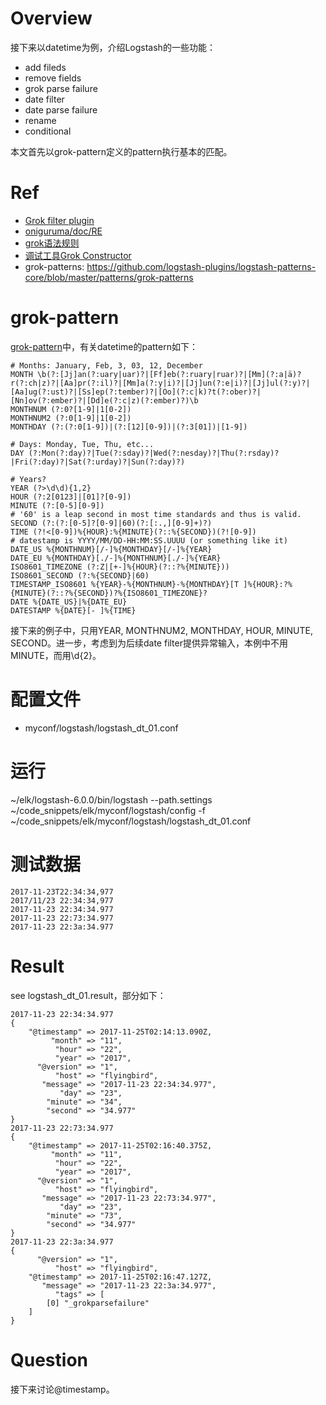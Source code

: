 # Overview

接下来以datetime为例，介绍Logstash的一些功能：

- add fileds
- remove fields
- grok parse failure
- date filter
- date parse failure
- rename
- conditional

本文首先以grok-pattern定义的pattern执行基本的匹配。

# Ref

- [Grok filter plugin](https://www.elastic.co/guide/en/logstash/current/plugins-filters-grok.html)
- [oniguruma/doc/RE](https://github.com/kkos/oniguruma/blob/master/doc/RE)
- [grok语法规则](http://grokconstructor.appspot.com/RegularExpressionSyntax.txt)
- [调试工具Grok Constructor](http://grokconstructor.appspot.com/do/match)
- grok-patterns: https://github.com/logstash-plugins/logstash-patterns-core/blob/master/patterns/grok-patterns

# grok-pattern

[grok-pattern](https://github.com/logstash-plugins/logstash-patterns-core/blob/master/patterns/grok-patterns)中，有关datetime的pattern如下：

	# Months: January, Feb, 3, 03, 12, December
	MONTH \b(?:[Jj]an(?:uary|uar)?|[Ff]eb(?:ruary|ruar)?|[Mm](?:a|ä)?r(?:ch|z)?|[Aa]pr(?:il)?|[Mm]a(?:y|i)?|[Jj]un(?:e|i)?|[Jj]ul(?:y)?|[Aa]ug(?:ust)?|[Ss]ep(?:tember)?|[Oo](?:c|k)?t(?:ober)?|[Nn]ov(?:ember)?|[Dd]e(?:c|z)(?:ember)?)\b
	MONTHNUM (?:0?[1-9]|1[0-2])
	MONTHNUM2 (?:0[1-9]|1[0-2])
	MONTHDAY (?:(?:0[1-9])|(?:[12][0-9])|(?:3[01])|[1-9])

	# Days: Monday, Tue, Thu, etc...
	DAY (?:Mon(?:day)?|Tue(?:sday)?|Wed(?:nesday)?|Thu(?:rsday)?|Fri(?:day)?|Sat(?:urday)?|Sun(?:day)?)

	# Years?
	YEAR (?>\d\d){1,2}
	HOUR (?:2[0123]|[01]?[0-9])
	MINUTE (?:[0-5][0-9])
	# '60' is a leap second in most time standards and thus is valid.
	SECOND (?:(?:[0-5]?[0-9]|60)(?:[:.,][0-9]+)?)
	TIME (?!<[0-9])%{HOUR}:%{MINUTE}(?::%{SECOND})(?![0-9])
	# datestamp is YYYY/MM/DD-HH:MM:SS.UUUU (or something like it)
	DATE_US %{MONTHNUM}[/-]%{MONTHDAY}[/-]%{YEAR}
	DATE_EU %{MONTHDAY}[./-]%{MONTHNUM}[./-]%{YEAR}
	ISO8601_TIMEZONE (?:Z|[+-]%{HOUR}(?::?%{MINUTE}))
	ISO8601_SECOND (?:%{SECOND}|60)
	TIMESTAMP_ISO8601 %{YEAR}-%{MONTHNUM}-%{MONTHDAY}[T ]%{HOUR}:?%{MINUTE}(?::?%{SECOND})?%{ISO8601_TIMEZONE}?
	DATE %{DATE_US}|%{DATE_EU}
	DATESTAMP %{DATE}[- ]%{TIME}

接下来的例子中，只用YEAR, MONTHNUM2, MONTHDAY, HOUR, MINUTE, SECOND。进一步，考虑到为后续date filter提供异常输入，本例中不用MINUTE，而用\d{2}。

# 配置文件

- myconf/logstash/logstash_dt_01.conf

# 运行

~/elk/logstash-6.0.0/bin/logstash --path.settings ~/code_snippets/elk/myconf/logstash/config -f ~/code_snippets/elk/myconf/logstash/logstash_dt_01.conf 

# 测试数据

    2017-11-23T22:34:34,977
    2017/11/23 22:34:34,977
    2017-11-23 22:34:34.977
    2017-11-23 22:73:34.977
    2017-11-23 22:3a:34.977

# Result

see logstash_dt_01.result，部分如下：

    2017-11-23 22:34:34.977
    {
        "@timestamp" => 2017-11-25T02:14:13.090Z,
             "month" => "11",
              "hour" => "22",
              "year" => "2017",
          "@version" => "1",
              "host" => "flyingbird",
           "message" => "2017-11-23 22:34:34.977",
               "day" => "23",
            "minute" => "34",
            "second" => "34.977"
    }
    2017-11-23 22:73:34.977
    {
        "@timestamp" => 2017-11-25T02:16:40.375Z,
             "month" => "11",
              "hour" => "22",
              "year" => "2017",
          "@version" => "1",
              "host" => "flyingbird",
           "message" => "2017-11-23 22:73:34.977",
               "day" => "23",
            "minute" => "73",
            "second" => "34.977"
    }
    2017-11-23 22:3a:34.977
    {
          "@version" => "1",
              "host" => "flyingbird",
        "@timestamp" => 2017-11-25T02:16:47.127Z,
           "message" => "2017-11-23 22:3a:34.977",
              "tags" => [
            [0] "_grokparsefailure"
        ]
    }

# Question

接下来讨论@timestamp。
